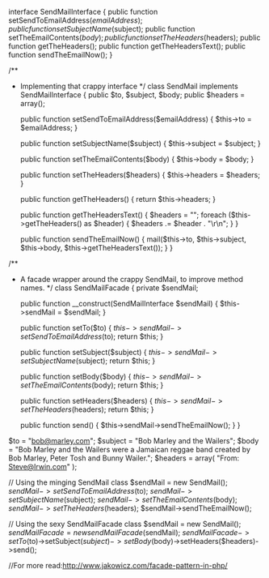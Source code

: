 interface SendMailInterface
{
    public function setSendToEmailAddress($emailAddress);
    public function setSubjectName($subject);
    public function setTheEmailContents($body);
    public function setTheHeaders($headers);
    public function getTheHeaders();
    public function getTheHeadersText();
    public function sendTheEmailNow();
}
 
/**
 * Implementing that crappy interface
 */
class SendMail implements SendMailInterface
{
    public $to, $subject, $body;
    public $headers = array();
 
    public function setSendToEmailAddress($emailAddress)
    {
        $this->to = $emailAddress;
    }
    
    public function setSubjectName($subject)
    {
        $this->subject = $subject;
    }
 
    public function setTheEmailContents($body)
    {
        $this->body = $body;
    }
 
    public function setTheHeaders($headers)
    {
        $this->headers = $headers;
    }
 
    public function getTheHeaders()
    {
        return $this->headers;
    }
 
    public function getTheHeadersText()
    {
        $headers = "";
        foreach ($this->getTheHeaders() as $header) {
            $headers .= $header . "\r\n";
        }
    }
 
    public function sendTheEmailNow()
    {
        mail($this->to, $this->subject, $this->body, $this->getTheHeadersText());
    }
}
 
/**
 * A facade wrapper around the crappy SendMail, to improve method names.
 */
class SendMailFacade
{
    private $sendMail;
 
    public function __construct(SendMailInterface $sendMail)
    {
        $this->sendMail = $sendMail;
    }
 
    public function setTo($to)
    {
        $this->sendMail->setSendToEmailAddress($to);
        return $this;
    }
    
    public function setSubject($subject)
    {
        $this->sendMail->setSubjectName($subject);
        return $this;
    }
 
    public function setBody($body)
    {
        $this->sendMail->setTheEmailContents($body);
        return $this;
    }
 
    public function setHeaders($headers)
    {
        $this->sendMail->setTheHeaders($headers);
        return $this;
    }
 
    public function send()
    {
        $this->sendMail->sendTheEmailNow();
    }
}
 
$to      = "bob@marley.com";
$subject = "Bob Marley and the Wailers";
$body    = "Bob Marley and the Wailers were a Jamaican reggae band created by Bob Marley, Peter Tosh and Bunny Wailer.";
$headers = array(
    "From: Steve@Irwin.com"
);
 
// Using the minging SendMail class
$sendMail = new SendMail();
$sendMail->setSendToEmailAddress($to);
$sendMail->setSubjectName($subject);
$sendMail->setTheEmailContents($body);
$sendMail->setTheHeaders($headers);
$sendMail->sendTheEmailNow();
 
// Using the sexy SendMailFacade class
$sendMail       = new SendMail();
$sendMailFacade = new sendMailFacade($sendMail);
$sendMailFacade->setTo($to)->setSubject($subject)->setBody($body)->setHeaders($headers)->send();

//For more read:http://www.jakowicz.com/facade-pattern-in-php/
